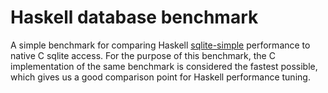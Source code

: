 Haskell database benchmark
==========================

A simple benchmark for comparing Haskell
[sqlite-simple](https://github.com/nurpax/sqlite-simple/)
performance to native C sqlite access.  For the purpose of this
benchmark, the C implementation of the same benchmark is considered the
fastest possible, which gives us a good comparison point for Haskell
performance tuning.
